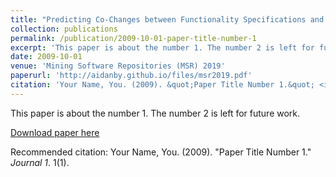 ```yaml
---
title: "Predicting Co-Changes between Functionality Specifications and Source Code in Behavior Driven Development"
collection: publications
permalink: /publication/2009-10-01-paper-title-number-1
excerpt: 'This paper is about the number 1. The number 2 is left for future work.'
date: 2009-10-01
venue: 'Mining Software Repositories (MSR) 2019'
paperurl: 'http://aidanby.github.io/files/msr2019.pdf'
citation: 'Your Name, You. (2009). &quot;Paper Title Number 1.&quot; <i>Journal 1</i>. 1(1).'
---
```

This paper is about the number 1. The number 2 is left for future work.

[Download paper here](http://aidanby.github.io/files/msr2019.pdf)

Recommended citation: Your Name, You. (2009). "Paper Title Number 1." <i>Journal 1</i>. 1(1).
